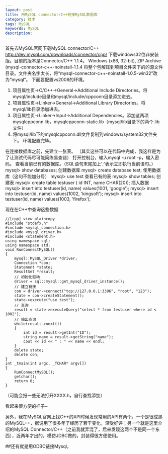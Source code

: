 ```yaml
---
layout: post
title: 用MySQL connector/C++链接MySQL数据库
category: 技术
tags: MySQL
keywords: MySQL
description:
---
```


首先去MySQL官网下载MySQL connector/C++
http://dev.mysql.com/downloads/connector/cpp/
下载windows32位非安装版。目前的版本是Connector/C++ 1.1.4。
Windows (x86, 32-bit), ZIP Archive (mysql-connector-c++-noinstall-1.1.4
将整个包解压到项目文件夹下的的源文件目录。文件夹名字太长，将“mysql-connector-c++-noinstall-1.0.5-win32”改为“mysql”。
下面要配置vs2008的环境。
1. 项目属性页->C/C++->General->Additional Include Directories。将mysql/include目录和mysql/include/cppconn目录添加进去。
2. 项目属性页->Linker->General->Additional Library Directories。将mysql/lib目录添加进去。
3. 项目属性页->Linker->Input->Additional Dependencies。添加这两项mysqlcppconn.lib，mysqlcppconn-static.lib（mysql/lib目录下的两个.lib文件）
4. 将mysql/lib下的mysqlcppconn.dll文件复制到windows/system32文件夹下。
环境配置完毕。
 
在连接数据库之前，先建立一张表。 （其实这些可以在代码中完成，我这样是为了让测试代码尽可能简练易查错）
打开控制台，输入mysql -u root -p，输入密码。
查看当前已有的数据库。（SQL语句末尾加上';'表示立即执行当前语句。）
mysql> show databases;
创建数据库
mysql> create database test;
使用数据库（这句不能加分号）
mysql> use test
查看已有的表
mysql> show tables;
创建表
mysql> create table testuser ( id INT, name CHAR(20));
插入数据
mysql> insert into testuser(id, name) values(1001, 'google');
mysql> insert into testuser(id, name) values(1002, 'kingsoft');
mysql> insert into testuser(id, name) values(1003, 'firefox');

现在在C++中查询这些数据
```
//[cpp] view plaincopy
#include "stdafx.h"  
#include <mysql_connection.h>  
#include <mysql_driver.h>  
#include <statement.h>  
using namespace sql;  
using namespace std;  
void RunConnectMySQL()   
{  
    mysql::MySQL_Driver *driver;  
    Connection *con;  
    Statement *state;  
    ResultSet *result;  
    // 初始化驱动  
    driver = sql::mysql::get_mysql_driver_instance();  
    // 建立链接  
    con = driver->connect("tcp://127.0.0.1:3306", "root", "123");  
    state = con->createStatement();  
    state->execute("use test");  
    // 查询  
    result = state->executeQuery("select * from testuser where id < 1002");  
    // 输出查询  
    while(result->next())  
    {  
        int id = result->getInt("ID");  
        string name = result->getString("name");  
        cout << id << " : " << name << endl;  
    }  
    delete state;  
    delete con;  
}  
int _tmain(int argc, _TCHAR* argv[])  
{  
    RunConnectMySQL();  
    getchar();  
    return 0;  
}  
```
（可能会报一些无法打开XXXX.h，自行查找添加）


看起来很方便的样子~

另外，我在MySQL官网上找C++的API时候发现常用的API有两个。一个是很成熟的MySQL++，据说用了很多年了经历了若干变化，深受好评；另一个就是这里介绍的MySQL Connector/C++（之前我就弄混了，后来发现这两个不是同一个东西），近两年才出的，模仿JDBC做的，封装得很方便使用。

##还有就是用ODBC链接Mysql。

